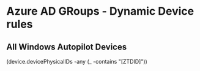 # Azure AD GRoups - Dynamic Device rules
## All Windows Autopilot Devices
(device.devicePhysicalIDs -any (_ -contains "[ZTDID]"))
